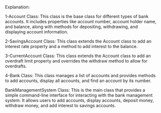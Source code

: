 Explanation:

1-Account Class: This class is the base class for different types of bank accounts. It includes properties like account number, account holder name, and balance, along with methods for depositing, withdrawing, and displaying account information.

2-SavingsAccount Class: This class extends the Account class to add an interest rate property and a method to add interest to the balance.

3-CurrentAccount Class: This class extends the Account class to add an overdraft limit property and overrides the withdraw method to allow for overdrafts.

4-Bank Class: This class manages a list of accounts and provides methods to add accounts, display all accounts, and find an account by its number.

BankManagementSystem Class: This is the main class that provides a simple command-line interface for interacting with the bank management system. It allows users to add accounts, display accounts, deposit money, withdraw money, and add interest to savings accounts.
